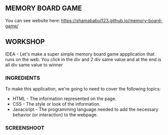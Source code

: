 MEMORY BOARD GAME
-------------

You can see website here: https://shamababul123.github.io/memory-board-game/

## WORKSHOP

IDEA - Let's make a super simple memory board game appplication that runs on the web. You click in the div and 2 div same value and at the end is all div same value to winner
### INGREDIENTS
To make this application, we're going to need to cover the following topics:
  * HTML - The information represented on the page.
  * CSS - The style or look of the information.
  * Javacsript - The programming language needed to add the necessary behavior (or interaction) to the webpage.
  
### SCREENSHOOT
